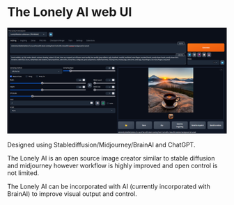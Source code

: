 # The Lonely AI web UI
![](screenshot.png)


Designed using Stablediffusion/Midjourney/BrainAI and ChatGPT.


The Lonely AI is an open source image creator similar to stable diffusion and midjourney however workflow is highly improved and open control is not limited. 

The Lonely AI can be incorporated with AI (currently incorporated with BrainAI) to improve visual output and control.
